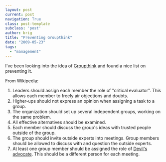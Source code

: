 ```yaml
---
layout: post
current: post
navigation: True
class: post-template
subclass: 'post'
author: brig
title: "Preventing Groupthink"
date: "2009-05-23"
tags: 
  - "management"
---
```


I've been looking into the idea of [Groupthink](http://en.wikipedia.org/wiki/Groupthink#prevent) and found a nice list on preventing it.

From Wikipedia:

1. Leaders should assign each member the role of "critical evaluator". This allows each member to freely air objections and doubts.
2. Higher-ups should not express an opinion when assigning a task to a group.
3. The organization should set up several independent groups, working on the same problem.
4. All effective alternatives should be examined.
5. Each member should discuss the group's ideas with trusted people outside of the group.
6. The group should invite outside experts into meetings. Group members should be allowed to discuss with and question the outside experts.
7. At least one group member should be assigned the role of [Devil's advocate](http://en.wikipedia.org/wiki/Devil%27s_advocate). This should be a different person for each meeting.
